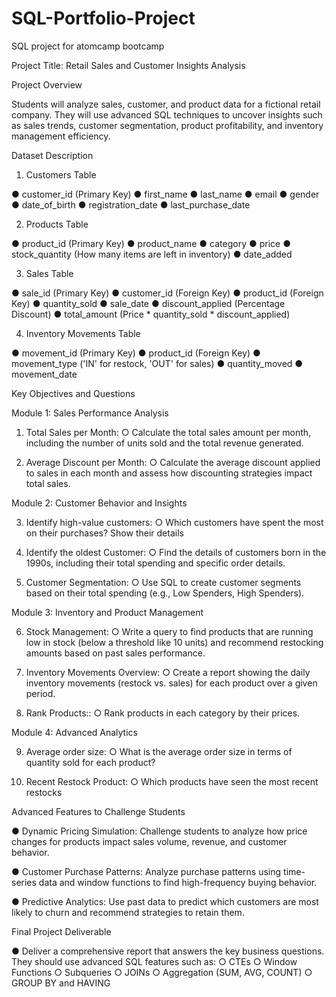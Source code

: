 # SQL-Portfolio-Project
SQL project for atomcamp bootcamp


Project Title: Retail Sales and Customer Insights Analysis

Project Overview

Students will analyze sales, customer, and product data for a fictional retail company. They will use advanced SQL techniques to uncover insights such as sales trends, customer segmentation, product profitability, and inventory management efficiency.
          
Dataset Description

1.	Customers Table

●	customer_id (Primary Key)
●	first_name
●	last_name
●	email
●	gender
●	date_of_birth
●	registration_date
●	last_purchase_date

2.	Products Table

●	product_id (Primary Key)
●	product_name
●	category
●	price
●	stock_quantity (How many items are left in inventory)
●	date_added

3.	Sales Table

●	sale_id (Primary Key)
●	customer_id (Foreign Key)
●	product_id (Foreign Key)
●	quantity_sold
●	sale_date
●	discount_applied (Percentage Discount)
●	total_amount (Price * quantity_sold * discount_applied)
 
4.	Inventory Movements Table

●	movement_id (Primary Key)
●	product_id (Foreign Key)
●	movement_type ('IN' for restock, 'OUT' for sales)
●	quantity_moved
●	movement_date

Key Objectives and Questions

Module 1: Sales Performance Analysis

1.	Total Sales per Month:
○	Calculate the total sales amount per month, including the number of units sold and the total revenue generated.

3.	Average Discount per Month:
○	Calculate the average discount applied to sales in each month and assess how discounting strategies impact total sales.

Module 2: Customer Behavior and Insights

3.	Identify high-value customers:
○	Which customers have spent the most on their purchases? Show their details

5.	Identify the oldest Customer:
○	Find the details of customers born in the 1990s, including their total spending and specific order details.

7.	Customer Segmentation:
○	Use SQL to create customer segments based on their total spending (e.g., Low Spenders, High Spenders).

Module 3: Inventory and Product Management

6.	Stock Management:
○	Write a query to find products that are running low in stock (below a threshold like 10 units) and recommend restocking amounts based on past sales performance.

8.	Inventory Movements Overview:
○	Create a report showing the daily inventory movements (restock vs. sales) for each product over a given period.

10.	Rank Products::
○	Rank products in each category by their prices.
 
Module 4: Advanced Analytics

9.	Average order size:
○	What is the average order size in terms of quantity sold for each product?

11.	Recent Restock Product:
○	Which products have seen the most recent restocks

Advanced Features to Challenge Students

●	Dynamic Pricing Simulation: Challenge students to analyze how price changes for products impact sales volume, revenue, and customer behavior.

●	Customer Purchase Patterns: Analyze purchase patterns using time-series data and window functions to find high-frequency buying behavior.

●	Predictive Analytics: Use past data to predict which customers are most likely to churn and recommend strategies to retain them.

Final Project Deliverable

●	Deliver a comprehensive report that answers the key business questions. They should use advanced SQL features such as:
○	CTEs
○	Window Functions
○	Subqueries
○	JOINs
○	Aggregation (SUM, AVG, COUNT)
○	GROUP BY and HAVING
